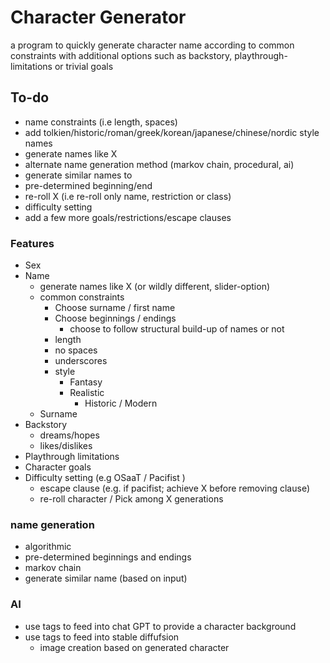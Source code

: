 # Character Generator

a program to quickly generate character name according to common constraints with additional options such as backstory, playthrough-limitations or trivial goals

## To-do

- name constraints (i.e length, spaces)
- add tolkien/historic/roman/greek/korean/japanese/chinese/nordic style names
- generate names like X
- alternate name generation method (markov chain,  procedural, ai)
- generate similar names to
- pre-determined beginning/end
- re-roll X (i.e re-roll only name, restriction or class)
- difficulty setting
- add a few more goals/restrictions/escape clauses

### Features

- Sex
- Name
    - generate names like X (or wildly different, slider-option)
    - common constraints
        - Choose surname / first name
        - Choose beginnings / endings
            - choose to follow structural build-up of names or not
        - length
        - no spaces
        - underscores
        - style
            - Fantasy
            - Realistic
                - Historic / Modern
    - Surname
- Backstory
    - dreams/hopes 
    - likes/dislikes
- Playthrough limitations
- Character goals
- Difficulty setting (e.g OSaaT / Pacifist )
    - escape clause (e.g. if pacifist; achieve X before removing clause)
    - re-roll character / Pick among X generations


### name generation
- algorithmic
- pre-determined beginnings and endings
- markov chain
- generate similar name (based on input)
 

### AI
- use tags to feed into chat GPT to provide a character background
- use tags to feed into stable diffufsion
    - image creation based on generated character

